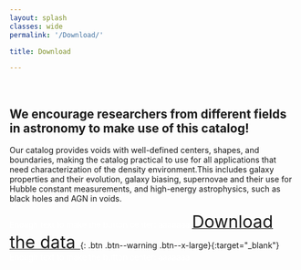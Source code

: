 ```yaml
---
layout: splash
classes: wide
permalink: '/Download/'

title: Download

---
```


<br>

## We encourage researchers from different fields in astronomy to make use of this catalog!


Our catalog provides voids with well-defined centers, shapes, and boundaries, making the catalog practical to use for all applications that need characterization of the density environment.This includes galaxy properties and their evolution, galaxy biasing, supernovae and their use for Hubble constant measurements, and high-energy astrophysics, such as black holes and AGN in voids.


<span style="color:white"> Enough text to make the button center: aaaaaaa </span>[<span style="font-size: 30px"> Download the data </span>](https://github.com/RosaMalandrino/LocalVoids/){: .btn .btn--warning .btn--x-large}{:target="_blank"}<span style="color:white"> Enough text to make the button center: aaaaaaa </span>


<!--
<b> Download the data at the following [link](https://github.com/RosaMalandrino/LocalVoids/){:target="_blank"}, where we provide all the information on how to use it. </b>
-->


<!-- 
Please cite this work and Manticore.
-->

<!-- 
## Interactive notebook

Maybe in the future

-->

<br>
<br>

<!--
## Contact us

Let us know if you have any question, comment or suggestion!

<form method="POST" action="https://formspree.io/<rosa.malandrino@iap.fr>">
  <input type="email" name="email" placeholder="Your email">
  <input type="text" name="name" placeholder="Your name">
  <textarea name="message" placeholder="Your message" rows="5">
  </textarea>
  <button type="submit">Send Message</button>
</form>
-->